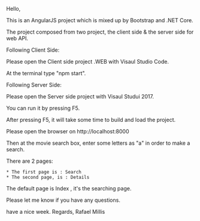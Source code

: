 Hello,

This is an AngularJS project which is mixed up by Bootstrap  and .NET Core.

The project composed from two project, the client side & the server side for web API.

Following Client Side:

Please open the Client side project .WEB with Visaul Studio Code. 

At the terminal type "npm start".

Following Server Side:

Please open the Server side project with Visaul Studui 2017.

You can run it by pressing F5.

After pressing F5, it will take some time to build and load the project.

Please open the browser on http://localhost:8000

Then at the movie search box, enter some letters as "a" in order to make a search.

There are 2 pages:
	
	* The first page is : Search 
	* The second page, is : Details

The default page is Index , it's the searching page.


Please let me know if you have any questions.

have a nice week.
Regards,
Rafael Millis

